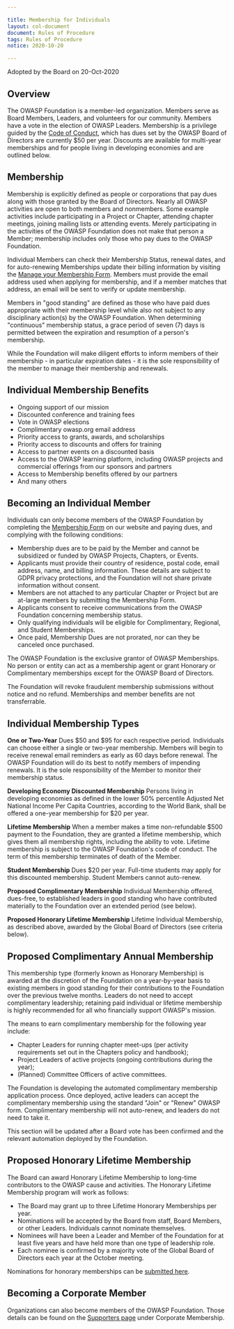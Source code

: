 ```yaml
---

title: Membership for Individuals
layout: col-document
document: Rules of Procedure
tags: Rules of Procedure
notice: 2020-10-20

---
```

Adopted by the Board on 20-Oct-2020

## Overview

The OWASP Foundation is a member-led organization. Members serve as Board Members, Leaders, and volunteers for our community. Members have a vote in the election of OWASP Leaders. Membership is a privilege guided by the [Code of Conduct](/www-policy/operational/code-of-conduct), which has dues set by the OWASP Board of Directors are currently $50 per year. Discounts are available for multi-year memberships and for people living in developing economies and are outlined below.

## Membership

Membership is explicitly defined as people or corporations that pay dues along with those granted by the Board of Directors. Nearly all OWASP activities are open to both members and nonmembers. Some example activities include participating in a Project or Chapter, attending chapter meetings, joining mailing lists or attending events. Merely participating in the activities of the OWASP Foundation does not make that person a Member; membership includes only those who pay dues to the OWASP Foundation.

Individual Members can check their Membership Status, renewal dates, and for auto-renewing Memberships update their billing information by visiting the [Manage your Membership Form](/manage-membership). Members must provide the email address used when applying for membership, and if a member matches that address, an email will be sent to verify or update membership.

Members in "good standing" are defined as those who have paid dues appropriate with their membership level while also not subject to any disciplinary action(s) by the OWASP Foundation. When determining "continuous" membership status, a grace period of seven (7) days is permitted between the expiration and resumption of a person's membership.

While the Foundation will make diligent efforts to inform members of their membership - in particular expiration dates - it is the sole responsibility of the member to manage their membership and renewals.

## Individual Membership Benefits

- Ongoing support of our mission
- Discounted conference and training fees
- Vote in OWASP elections
- Complimentary owasp.org email address
- Priority access to grants, awards, and scholarships
- Priority access to discounts and offers for training
- Access to partner events on a discounted basis
- Access to the OWASP learning platform, including OWASP projects and commercial offerings from our sponsors and partners
- Access to Membership benefits offered by our partners
- And many others

## Becoming an Individual Member

Individuals can only become members of the OWASP Foundation by completing the [Membership Form](/membership) on our website and paying dues, and complying with the following conditions:

* Membership dues are to be paid by the Member and cannot be subsidized or funded by OWASP Projects, Chapters, or Events.
* Applicants must provide their country of residence, postal code, email address, name, and billing information. These details are subject to GDPR privacy protections, and the Foundation will not share private information without consent.
* Members are not attached to any particular Chapter or Project but are at-large members by submitting the Membership Form.
* Applicants consent to receive communications from the OWASP Foundation concerning membership status.
* Only qualifying individuals will be eligible for Complimentary, Regional, and Student Memberships.
* Once paid, Membership Dues are not prorated, nor can they be canceled once purchased.

The OWASP Foundation is the exclusive grantor of OWASP Memberships. 
No person or entity can act as a membership agent or grant Honorary or Complimentary memberships except for the OWASP Board of Directors.

The Foundation will revoke fraudulent membership submissions without notice and no refund. Memberships and member benefits are not transferrable.

## Individual Membership Types

**One or Two-Year** Dues $50 and $95 for each respective period. Individuals can choose either a single or two-year membership. Members will begin to receive renewal email reminders as early as 60 days before renewal. The OWASP Foundation will do its best to notify members of impending renewals. It is the sole responsibility of the Member to monitor their membership status.

**Developing Economy Discounted Membership** Persons living in developing economies as defined in the lower 50% percentile
Adjusted Net National Income Per Capita Countries, according to the World Bank, shall be offered a one-year membership for $20 per year.

**Lifetime Membership** When a member makes a time non-refundable $500 payment to the Foundation, they are granted a lifetime membership, which gives them all membership rights, including the ability to vote. Lifetime membership is subject to the OWASP Foundation's code of conduct. The term of this membership terminates of death of the Member.

**Student Membership** Dues $20 per year. Full-time students may apply for this discounted membership. Student Members cannot auto-renew.

**Proposed Complimentary Membership** Individual Membership offered, dues-free, to established leaders in good standing who have contributed materially to the Foundation over an extended period (see below).

**Proposed Honorary Lifetime Membership** Lifetime Individual Membership, as described above, awarded by the Global Board of Directors (see criteria below).

## Proposed Complimentary Annual Membership

This membership type (formerly known as Honorary Membership) is awarded at the discretion of the Foundation on a year-by-year basis to existing members in good standing for their contributions to the Foundation over the previous twelve months. Leaders do not need to accept complimentary leadership; retaining paid individual or lifetime membership is highly recommended for all who financially support OWASP's mission.

The means to earn complimentary membership for the following year include:

- Chapter Leaders for running chapter meet-ups (per activity requirements set out in the Chapters policy and handbook);
- Project Leaders of active projects (ongoing contributions during the year);
- (Planned) Committee Officers of active committees. 

The Foundation is developing the automated complimentary membership application process. Once deployed, active leaders can accept the complimentary membership using the standard "Join" or "Renew" OWASP form. Complimentary membership will not auto-renew, and leaders do not need to take it. 

This section will be updated after a Board vote has been confirmed and the relevant automation deployed by the Foundation. 

## Proposed Honorary Lifetime Membership

The Board can award Honorary Lifetime Membership to long-time contributors to the OWASP cause and activities. The Honorary Lifetime Membership program will work as follows:

- The Board may grant up to three Lifetime Honorary Memberships per year.
- Nominations will be accepted by the Board from staff, Board Members, or other Leaders. Individuals cannot nominate themselves.
- Nominees will have been a Leader and Member of the Foundation for at least five years and have held more than one type of leadership role.
- Each nominee is confirmed by a majority vote of the Global Board of Directors each year at the October meeting.

Nominations for honorary memberships can be [submitted here](https://owasp.wufoo.com/forms/honorary-membership-application/).

## Becoming a Corporate Member

Organizations can also become members of the OWASP Foundation. Those details can be found on the [Supporters page](/supporters) under Corporate Membership.
